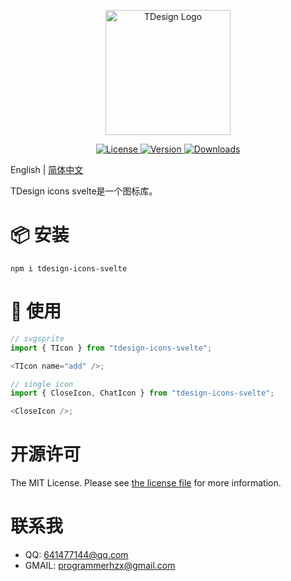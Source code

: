 <p align="center">
  <a href="https://github.com/hzx000822/tdesign-svelte" target="_blank">
    <img alt="TDesign Logo" width="200" src="https://tdesign.gtimg.com/site/TDesign.png">
  </a>
</p>

<p align="center">
  <a href="https://github.com/hzx000822/tdesign-svelte/blob/master/LICENSE.md">
    <img src="https://img.shields.io/npm/l/tdesign-vue-next.svg?sanitize=true" alt="License">
  </a>
  <a href="https://www.npmjs.com/package/tdesign-svelte">
    <img src="https://img.shields.io/npm/v/tdesign-vue-next.svg?sanitize=true" alt="Version">
  </a>
  <a href="https://www.npmjs.com/package/tdesign-svelte">
    <img src="https://img.shields.io/npm/dm/tdesign-vue-next" alt="Downloads">
  </a>
</p>

English | [简体中文](./README-zh_CN.md)

TDesign icons svelte是一个图标库。

# 📦 安装

```shell
npm i tdesign-icons-svelte
```

# 🔨 使用

```js
// svgsprite
import { TIcon } from "tdesign-icons-svelte";

<TIcon name="add" />;

// single icon
import { CloseIcon, ChatIcon } from "tdesign-icons-svelte";

<CloseIcon />;
```

# 开源许可

The MIT License. Please see [the license file](./LICENSE) for more information.

# 联系我

- QQ: 641477144@qq.com
- GMAIL: programmerhzx@gmail.com